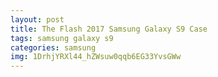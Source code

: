 ```yaml
---
layout: post
title: The Flash 2017 Samsung Galaxy S9 Case
tags: samsung galaxy s9
categories: samsung
img: 1DrhjYRXl44_hZWsuw0qqb6EG33YvsGWw
---
```

